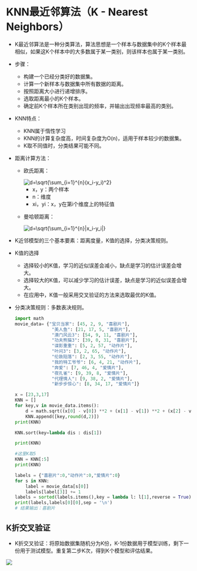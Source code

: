 # KNN最近邻算法（K - Nearest  Neighbors）

* K最近邻算法是一种分类算法，算法思想是一个样本与数据集中的K个样本最相似，如果这K个样本中的大多数属于某一类别，则该样本也属于某一类别。

* 步骤：

  * 构建一个已经分类好的数据集。
  * 计算一个新样本与数据集中所有数据的距离。
  * 按照距离大小进行递增排序。
  * 选取距离最小的K个样本。
  * 确定前K个样本所在类别出现的频率，并输出出现频率最高的类别。

* KNN特点：

  * KNN属于惰性学习
  * KNN的计算复杂度高，时间复杂度为O(n)，适用于样本较少的数据集。
  * K取不同值时，分类结果可能不同。

* 距离计算方法：

  * 欧氏距离：

    <img src="http://latex.codecogs.com/gif.latex?d=\sqrt{\sum_{i=1}^{n}(x_i-y_i)^2}" title="d=\sqrt{\sum_{i=1}^{n}(x_i-y_i)^2}" />

    * x，y：两个样本
    * n：维度
    * xi，yi：x，y在第i个维度上的特征值

  * 曼哈顿距离：

    <img src="http://latex.codecogs.com/gif.latex?d=\sqrt{\sum_{i=1}^{n}|x_i-y_i|}" title="d=\sqrt{\sum_{i=1}^{n}|x_i-y_i|}" />

* K近邻模型的三个基本要素：距离度量，K值的选择，分类决策规则。

* K值的选择

  * 选择较小的K值，学习的近似误差会减小，缺点是学习的估计误差会增大。
  * 选择较大的K值，可以减少学习的估计误差，缺点是学习的近似误差会增大。
  * 在应用中，K值一般采用交叉验证的方法来选取最优的K值。

* 分类决策规则：多数表决规则。

  ```python
  import math
  movie_data= {"宝贝当家": [45, 2, 9, "喜剧片"],
                "美人鱼": [21, 17, 5, "喜剧片"],
                "澳门风云3": [54, 9, 11, "喜剧片"],
                "功夫熊猫3": [39, 0, 31, "喜剧片"],
                "谍影重重": [5, 2, 57, "动作片"],
                "叶问3": [3, 2, 65, "动作片"],
                "伦敦陷落": [2, 3, 55, "动作片"],
                "我的特工爷爷": [6, 4, 21, "动作片"],
                "奔爱": [7, 46, 4, "爱情片"],
                "夜孔雀": [9, 39, 8, "爱情片"],
                "代理情人": [9, 38, 2, "爱情片"],
                "新步步惊心": [8, 34, 17, "爱情片"]}

  x = [23,3,17]
  KNN = []
  for key,v in movie_data.items():
      d = math.sqrt((x[0] - v[0]) **2 + (x[1] - v[1]) **2 + (x[2] - v[2]) **2)
      KNN.append([key,round(d,2)])
  print(KNN)

  KNN.sort(key=lambda dis : dis[1])

  print(KNN)

  #这里K取5
  KNN = KNN[:5]
  print(KNN)

  labels = {"喜剧片":0,"动作片":0,"爱情片":0}
  for s in KNN:
      label = movie_data[s[0]]
      labels[label[3]] += 1
  labels = sorted(labels.items(),key = lambda l: l[1],reverse = True)
  print(labels,labels[0][0],sep = '\n')
  # 结果输出：喜剧片
  ```

## K折交叉验证

* K折交叉验证：将原始数据集随机分为K份，K-1份数据用于模型训练，剩下一份用于测试模型。重复第二步K次，得到K个模型和评估结果。

![](C:\Users\16500\Desktop\WS}M1_{LCGITA_P6[`F7[}T.png)
